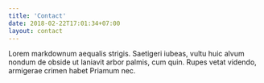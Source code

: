 ```yaml
---
title: 'Contact'
date: 2018-02-22T17:01:34+07:00
layout: contact
---
```


Lorem markdownum aequalis strigis. Saetigeri iubeas, vultu huic alvum nondum de obside ut laniavit arbor palmis, cum quin. Rupes vetat videndo, armigerae crimen habet Priamum nec.